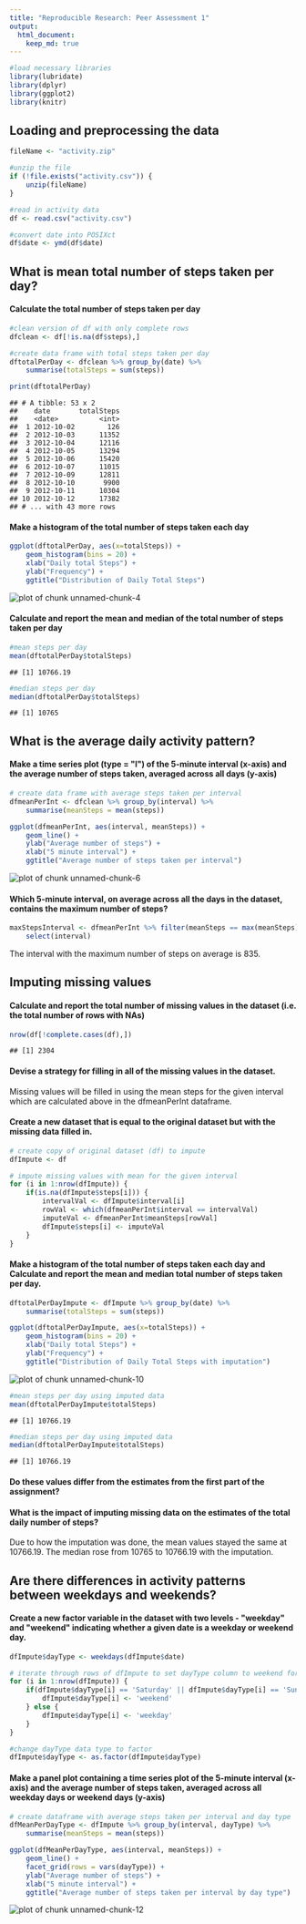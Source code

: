 ```yaml
---
title: "Reproducible Research: Peer Assessment 1"
output: 
  html_document:
    keep_md: true
---
```



```r
#load necessary libraries
library(lubridate)
library(dplyr)
library(ggplot2)
library(knitr)
```


## Loading and preprocessing the data

```r
fileName <- "activity.zip"

#unzip the file
if (!file.exists("activity.csv")) { 
    unzip(fileName) 
}

#read in activity data
df <- read.csv("activity.csv")

#convert date into POSIXct
df$date <- ymd(df$date)
```



## What is mean total number of steps taken per day?
#### Calculate the total number of steps taken per day

```r
#clean version of df with only complete rows
dfclean <- df[!is.na(df$steps),]

#create data frame with total steps taken per day
dftotalPerDay <- dfclean %>% group_by(date) %>%
    summarise(totalSteps = sum(steps))

print(dftotalPerDay)
```

```
## # A tibble: 53 x 2
##    date       totalSteps
##    <date>          <int>
##  1 2012-10-02        126
##  2 2012-10-03      11352
##  3 2012-10-04      12116
##  4 2012-10-05      13294
##  5 2012-10-06      15420
##  6 2012-10-07      11015
##  7 2012-10-09      12811
##  8 2012-10-10       9900
##  9 2012-10-11      10304
## 10 2012-10-12      17382
## # ... with 43 more rows
```

#### Make a histogram of the total number of steps taken each day

```r
ggplot(dftotalPerDay, aes(x=totalSteps)) + 
    geom_histogram(bins = 20) +
    xlab("Daily total Steps") +
    ylab("Frequency") +
    ggtitle("Distribution of Daily Total Steps")
```

![plot of chunk unnamed-chunk-4](figure/unnamed-chunk-4-1.png)

#### Calculate and report the mean and median of the total number of steps taken per day

```r
#mean steps per day
mean(dftotalPerDay$totalSteps)
```

```
## [1] 10766.19
```

```r
#median steps per day
median(dftotalPerDay$totalSteps)
```

```
## [1] 10765
```


## What is the average daily activity pattern?
#### Make a time series plot (type = "l") of the 5-minute interval (x-axis) and the average number of steps taken, averaged across all days (y-axis)

```r
# create data frame with average steps taken per interval
dfmeanPerInt <- dfclean %>% group_by(interval) %>%
    summarise(meanSteps = mean(steps))

ggplot(dfmeanPerInt, aes(interval, meanSteps)) +
    geom_line() +
    ylab("Average number of steps") +
    xlab("5 minute interval") +
    ggtitle("Average number of steps taken per interval")
```

![plot of chunk unnamed-chunk-6](figure/unnamed-chunk-6-1.png)

#### Which 5-minute interval, on average across all the days in the dataset, contains the maximum number of steps?

```r
maxStepsInterval <- dfmeanPerInt %>% filter(meanSteps == max(meanSteps)) %>%
    select(interval)
```

The interval with the maximum number of steps on average is 835.

## Imputing missing values
#### Calculate and report the total number of missing values in the dataset (i.e. the total number of rows with NAs)

```r
nrow(df[!complete.cases(df),])
```

```
## [1] 2304
```

#### Devise a strategy for filling in all of the missing values in the dataset.
Missing values will be filled in using the mean steps for the given interval which are calculated above in the dfmeanPerInt dataframe.

#### Create a new dataset that is equal to the original dataset but with the missing data filled in.

```r
# create copy of original dataset (df) to impute
dfImpute <- df

# impute missing values with mean for the given interval
for (i in 1:nrow(dfImpute)) {
    if(is.na(dfImpute$steps[i])) {
        intervalVal <- dfImpute$interval[i]
        rowVal <- which(dfmeanPerInt$interval == intervalVal)
        imputeVal <- dfmeanPerInt$meanSteps[rowVal]
        dfImpute$steps[i] <- imputeVal
    }
}
```

#### Make a histogram of the total number of steps taken each day and Calculate and report the mean and median total number of steps taken per day. 

```r
dftotalPerDayImpute <- dfImpute %>% group_by(date) %>%
    summarise(totalSteps = sum(steps))

ggplot(dftotalPerDayImpute, aes(x=totalSteps)) + 
    geom_histogram(bins = 20) +
    xlab("Daily total Steps") +
    ylab("Frequency") +
    ggtitle("Distribution of Daily Total Steps with imputation")
```

![plot of chunk unnamed-chunk-10](figure/unnamed-chunk-10-1.png)

```r
#mean steps per day using imputed data
mean(dftotalPerDayImpute$totalSteps)
```

```
## [1] 10766.19
```

```r
#median steps per day using imputed data
median(dftotalPerDayImpute$totalSteps)
```

```
## [1] 10766.19
```

#### Do these values differ from the estimates from the first part of the assignment? 
#### What is the impact of imputing missing data on the estimates of the total daily number of steps?
Due to how the imputation was done, the mean values stayed the same at 10766.19. The median rose from 10765 to 10766.19 with the imputation.

## Are there differences in activity patterns between weekdays and weekends?
#### Create a new factor variable in the dataset with two levels - "weekday" and "weekend" indicating whether a given date is a weekday or weekend day.

```r
dfImpute$dayType <- weekdays(dfImpute$date)

# iterate through rows of dfImpute to set dayType column to weekend for Saturday and Sunday and weekday for all other days
for (i in 1:nrow(dfImpute)) {
    if(dfImpute$dayType[i] == 'Saturday' || dfImpute$dayType[i] == 'Sunday'){
        dfImpute$dayType[i] <- 'weekend'
    } else {
        dfImpute$dayType[i] <- 'weekday'
    }
}

#change dayType data type to factor
dfImpute$dayType <- as.factor(dfImpute$dayType)
```

#### Make a panel plot containing a time series plot of the 5-minute interval (x-axis) and the average number of steps taken, averaged across all weekday days or weekend days (y-axis)

```r
# create dataframe with average steps taken per interval and day type
dfMeanPerDayType <- dfImpute %>% group_by(interval, dayType) %>%
    summarise(meanSteps = mean(steps))

ggplot(dfMeanPerDayType, aes(interval, meanSteps)) +
    geom_line() +
    facet_grid(rows = vars(dayType)) +
    ylab("Average number of steps") +
    xlab("5 minute interval") +
    ggtitle("Average number of steps taken per interval by day type")
```

![plot of chunk unnamed-chunk-12](figure/unnamed-chunk-12-1.png)


